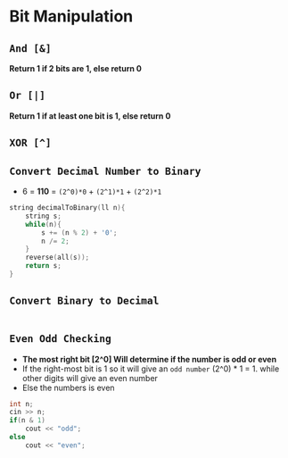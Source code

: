 # Bit Manipulation

## `And [&]`
**Return 1 if 2 bits are 1, else return 0**

## `Or [|]`
**Return 1 if at least one bit is 1, else return 0**

## `XOR [^]`


## `Convert Decimal Number to Binary`
- 6 = **110** = `(2^0)*0` + `(2^1)*1` + `(2^2)*1` 
```cpp
string decimalToBinary(ll n){
    string s;
    while(n){
        s += (n % 2) + '0';
        n /= 2;
    }
    reverse(all(s));
    return s;
}
```

## `Convert Binary to Decimal`
```cpp

```

## `Even Odd Checking`
- **The most right bit [2^0] Will determine if the number is odd or even**
- If the right-most bit is 1 so it will give an `odd number` (2^0) * 1 = 1. while other digits will give an even number
- Else the numbers is even
```cpp
int n;
cin >> n;
if(n & 1)
    cout << "odd";
else
    cout << "even";
```
